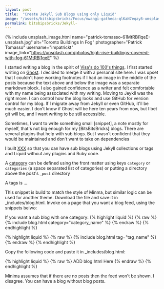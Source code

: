 ```yaml
---
layout: post
title:  "Create Jekyll Sub Blogs using only Liquid"
image: "/assets/bitsbipsbricks/Focus/mwangi-gatheca-qlKaN7eqay8-unsplash.jpg"
permalink: bitsbipsbricks/Jekyll-
---
```


{% include unsplash_image.html 
   name="patrick-tomasso-61MtRBl1qeE-unsplash.jpg" 
   alt="Toronto Buildings In Fog" 
   photographer="Patrick Tomasso" 
   username="impatrickt" 
   image_link="https://unsplash.com/photos/high-rise-buildings-covered-with-fog-61MtRBl1qeE" 
%}

I started writing a blog in the spirit of [Visa's do 100's things](). I first started writing on [Ghost](). I decided to merge it with a personal site here. I was upset that I couldn't have working footnotes if I had an image in the middle of the posts because the text above and below the image was a separate markdown block. I also gained confidence as a writer and felt comfortable with my name being associated with my writing. Moving to Jeykll was the right move. I can control how the blog looks and use GitHub for version control for my blog. If I migrate away from Jekyll or even GitHub, it'll be much easier. I don't know if Ghost will be here ten years from now, but I bet git will be, and I want writing to be still accessible.

Sometimes, I want to write something small [snippet], a note mostly for myself, that's not big enough for my [BitsBitsBricks] blogs.  There are several plugins that help with sub blogs. But I wasn't confident that they would be maintained and don't want to take on dependencies

I built [XXX]() so that you can have sub blogs using Jekyll collections or tags and Liquid without any plugins and Ruby code.

A [category](https://jekyllrb.com/docs/posts/#categories)  can be defined using  the front matter using keys `category` or `categories` (a space separated list of categories) or putting a directory above the post's `_post` directory


A tags is ...

This snippet is build to match the style of Minma, but similar logic can be used for another theme. Download the file and save it in _includes/blog.html. Invoke on a page that you want a blog feed, using the snippets belwo:

If you want a sub blog with one category:
{% highlight liquid %}
{% raw %}
{% include blog.html category="category_name" %}
{% endraw %}
{% endhighlight %}


{% highlight liquid %}
{% raw %}
{% include blog.html tag="tag_name" %}
{% endraw %}
{% endhighlight %}

Copy the following code and paste it in _includes/blog.html:

{% highlight liquid %}
{% raw %}
ADD blog.html Here
{% endraw %}
{% endhighlight %}


[Minima](https://github.com/jekyll/minima/pull/137/files#r124796175) assumes that if there are no posts then the feed won't be shown. I disagree. You can have a blog without blog posts.